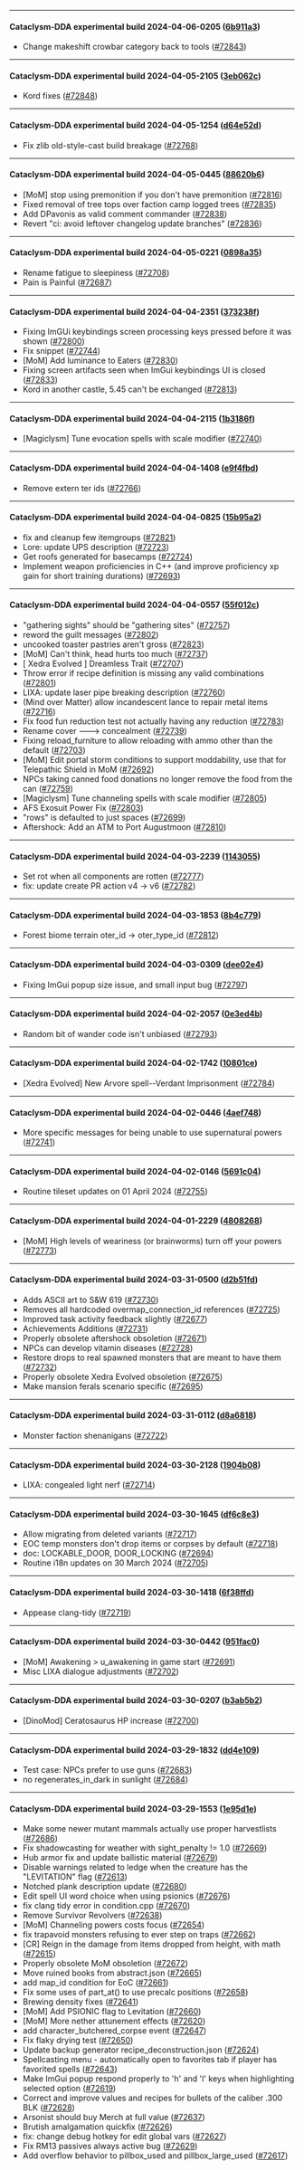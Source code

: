 
---

#### Cataclysm-DDA experimental build 2024-04-06-0205 ([6b911a3](https://github.com/CleverRaven/Cataclysm-DDA/releases/tag/cdda-experimental-2024-04-06-0205))

* Change makeshift crowbar category back to tools ([#72843](https://github.com/CleverRaven/Cataclysm-DDA/pull/72843))

---

#### Cataclysm-DDA experimental build 2024-04-05-2105 ([3eb062c](https://github.com/CleverRaven/Cataclysm-DDA/releases/tag/cdda-experimental-2024-04-05-2105))

* Kord fixes ([#72848](https://github.com/CleverRaven/Cataclysm-DDA/pull/72848))

---

#### Cataclysm-DDA experimental build 2024-04-05-1254 ([d64e52d](https://github.com/CleverRaven/Cataclysm-DDA/releases/tag/cdda-experimental-2024-04-05-1254))

* Fix zlib old-style-cast build breakage ([#72768](https://github.com/CleverRaven/Cataclysm-DDA/pull/72768))

---

#### Cataclysm-DDA experimental build 2024-04-05-0445 ([88620b6](https://github.com/CleverRaven/Cataclysm-DDA/releases/tag/cdda-experimental-2024-04-05-0445))

* [MoM] stop using premonition if you don't have premonition ([#72816](https://github.com/CleverRaven/Cataclysm-DDA/pull/72816))
* Fixed removal of tree tops over faction camp logged trees ([#72835](https://github.com/CleverRaven/Cataclysm-DDA/pull/72835))
* Add DPavonis as valid comment commander ([#72838](https://github.com/CleverRaven/Cataclysm-DDA/pull/72838))
* Revert "ci: avoid leftover changelog update branches" ([#72836](https://github.com/CleverRaven/Cataclysm-DDA/pull/72836))

---

#### Cataclysm-DDA experimental build 2024-04-05-0221 ([0898a35](https://github.com/CleverRaven/Cataclysm-DDA/releases/tag/cdda-experimental-2024-04-05-0221))

* Rename fatigue to sleepiness ([#72708](https://github.com/CleverRaven/Cataclysm-DDA/pull/72708))
* Pain is Painful ([#72687](https://github.com/CleverRaven/Cataclysm-DDA/pull/72687))

---

#### Cataclysm-DDA experimental build 2024-04-04-2351 ([373238f](https://github.com/CleverRaven/Cataclysm-DDA/releases/tag/cdda-experimental-2024-04-04-2351))

* Fixing ImGUi keybindings screen processing keys pressed before it was shown ([#72800](https://github.com/CleverRaven/Cataclysm-DDA/pull/72800))
* Fix snippet ([#72744](https://github.com/CleverRaven/Cataclysm-DDA/pull/72744))
* [MoM] Add luminance to Eaters ([#72830](https://github.com/CleverRaven/Cataclysm-DDA/pull/72830))
* Fixing screen artifacts seen when ImGui keybindings UI is closed ([#72833](https://github.com/CleverRaven/Cataclysm-DDA/pull/72833))
* Kord in another castle, 5.45 can't be exchanged ([#72813](https://github.com/CleverRaven/Cataclysm-DDA/pull/72813))

---

#### Cataclysm-DDA experimental build 2024-04-04-2115 ([1b3186f](https://github.com/CleverRaven/Cataclysm-DDA/releases/tag/cdda-experimental-2024-04-04-2115))

* [Magiclysm] Tune evocation spells with scale modifier ([#72740](https://github.com/CleverRaven/Cataclysm-DDA/pull/72740))

---

#### Cataclysm-DDA experimental build 2024-04-04-1408 ([e9f4fbd](https://github.com/CleverRaven/Cataclysm-DDA/releases/tag/cdda-experimental-2024-04-04-1408))

* Remove extern ter ids ([#72766](https://github.com/CleverRaven/Cataclysm-DDA/pull/72766))

---

#### Cataclysm-DDA experimental build 2024-04-04-0825 ([15b95a2](https://github.com/CleverRaven/Cataclysm-DDA/releases/tag/cdda-experimental-2024-04-04-0825))

* fix and cleanup few itemgroups ([#72821](https://github.com/CleverRaven/Cataclysm-DDA/pull/72821))
* Lore: update UPS description ([#72723](https://github.com/CleverRaven/Cataclysm-DDA/pull/72723))
* Get roofs generated for basecamps ([#72724](https://github.com/CleverRaven/Cataclysm-DDA/pull/72724))
* Implement weapon proficiencies in C++ (and improve proficiency xp gain for short training durations) ([#72693](https://github.com/CleverRaven/Cataclysm-DDA/pull/72693))

---

#### Cataclysm-DDA experimental build 2024-04-04-0557 ([55f012c](https://github.com/CleverRaven/Cataclysm-DDA/releases/tag/cdda-experimental-2024-04-04-0557))

* "gathering sights" should be "gathering sites" ([#72757](https://github.com/CleverRaven/Cataclysm-DDA/pull/72757))
* reword the guilt messages ([#72802](https://github.com/CleverRaven/Cataclysm-DDA/pull/72802))
* uncooked toaster pastries aren't gross ([#72823](https://github.com/CleverRaven/Cataclysm-DDA/pull/72823))
* [MoM] Can't think, head hurts too much ([#72737](https://github.com/CleverRaven/Cataclysm-DDA/pull/72737))
* [ Xedra Evolved ] Dreamless Trait ([#72707](https://github.com/CleverRaven/Cataclysm-DDA/pull/72707))
* Throw error if recipe definition is missing any valid combinations ([#72801](https://github.com/CleverRaven/Cataclysm-DDA/pull/72801))
* LIXA: update laser pipe breaking description ([#72760](https://github.com/CleverRaven/Cataclysm-DDA/pull/72760))
* (Mind over Matter) allow incandescent lance to repair metal items ([#72716](https://github.com/CleverRaven/Cataclysm-DDA/pull/72716))
* Fix food fun reduction test not actually having any reduction ([#72783](https://github.com/CleverRaven/Cataclysm-DDA/pull/72783))
* Rename cover ---> concealment ([#72739](https://github.com/CleverRaven/Cataclysm-DDA/pull/72739))
* Fixing reload_furniture to allow reloading with ammo other than the default ([#72703](https://github.com/CleverRaven/Cataclysm-DDA/pull/72703))
* [MoM] Edit portal storm conditions to support moddability, use that for Telepathic Shield in MoM ([#72692](https://github.com/CleverRaven/Cataclysm-DDA/pull/72692))
* NPCs taking canned food donations no longer remove the food from the can ([#72759](https://github.com/CleverRaven/Cataclysm-DDA/pull/72759))
* [Magiclysm] Tune channeling spells with scale modifier ([#72805](https://github.com/CleverRaven/Cataclysm-DDA/pull/72805))
* AFS Exosuit Power Fix ([#72803](https://github.com/CleverRaven/Cataclysm-DDA/pull/72803))
* "rows" is defaulted to just spaces ([#72699](https://github.com/CleverRaven/Cataclysm-DDA/pull/72699))
* Aftershock: Add an ATM to Port Augustmoon ([#72810](https://github.com/CleverRaven/Cataclysm-DDA/pull/72810))

---

#### Cataclysm-DDA experimental build 2024-04-03-2239 ([1143055](https://github.com/CleverRaven/Cataclysm-DDA/releases/tag/cdda-experimental-2024-04-03-2239))

* Set rot when all components are rotten ([#72777](https://github.com/CleverRaven/Cataclysm-DDA/pull/72777))
* fix: update create PR action v4 -> v6 ([#72782](https://github.com/CleverRaven/Cataclysm-DDA/pull/72782))

---

#### Cataclysm-DDA experimental build 2024-04-03-1853 ([8b4c779](https://github.com/CleverRaven/Cataclysm-DDA/releases/tag/cdda-experimental-2024-04-03-1853))

* Forest biome terrain oter_id -> oter_type_id ([#72812](https://github.com/CleverRaven/Cataclysm-DDA/pull/72812))

---

#### Cataclysm-DDA experimental build 2024-04-03-0309 ([dee02e4](https://github.com/CleverRaven/Cataclysm-DDA/releases/tag/cdda-experimental-2024-04-03-0309))

* Fixing ImGui popup size issue, and small input bug ([#72797](https://github.com/CleverRaven/Cataclysm-DDA/pull/72797))

---

#### Cataclysm-DDA experimental build 2024-04-02-2057 ([0e3ed4b](https://github.com/CleverRaven/Cataclysm-DDA/releases/tag/cdda-experimental-2024-04-02-2057))

* Random bit of wander code isn't unbiased ([#72793](https://github.com/CleverRaven/Cataclysm-DDA/pull/72793))

---

#### Cataclysm-DDA experimental build 2024-04-02-1742 ([10801ce](https://github.com/CleverRaven/Cataclysm-DDA/releases/tag/cdda-experimental-2024-04-02-1742))

* [Xedra Evolved] New Arvore spell--Verdant Imprisonment ([#72784](https://github.com/CleverRaven/Cataclysm-DDA/pull/72784))

---

#### Cataclysm-DDA experimental build 2024-04-02-0446 ([4aef748](https://github.com/CleverRaven/Cataclysm-DDA/releases/tag/cdda-experimental-2024-04-02-0446))

* More specific messages for being unable to use supernatural powers ([#72741](https://github.com/CleverRaven/Cataclysm-DDA/pull/72741))

---

#### Cataclysm-DDA experimental build 2024-04-02-0146 ([5691c04](https://github.com/CleverRaven/Cataclysm-DDA/releases/tag/cdda-experimental-2024-04-02-0146))

* Routine tileset updates on 01 April 2024 ([#72755](https://github.com/CleverRaven/Cataclysm-DDA/pull/72755))

---

#### Cataclysm-DDA experimental build 2024-04-01-2229 ([4808268](https://github.com/CleverRaven/Cataclysm-DDA/releases/tag/cdda-experimental-2024-04-01-2229))

* [MoM] High levels of weariness (or brainworms) turn off your powers ([#72773](https://github.com/CleverRaven/Cataclysm-DDA/pull/72773))

---

#### Cataclysm-DDA experimental build 2024-03-31-0500 ([d2b51fd](https://github.com/CleverRaven/Cataclysm-DDA/releases/tag/cdda-experimental-2024-03-31-0500))

* Adds ASCII art to S&W 619 ([#72730](https://github.com/CleverRaven/Cataclysm-DDA/pull/72730))
* Removes all hardcoded overmap_connection_id references ([#72725](https://github.com/CleverRaven/Cataclysm-DDA/pull/72725))
* Improved task activity feedback slightly ([#72677](https://github.com/CleverRaven/Cataclysm-DDA/pull/72677))
* Achievements Additions ([#72731](https://github.com/CleverRaven/Cataclysm-DDA/pull/72731))
* Properly obsolete aftershock obsoletion ([#72671](https://github.com/CleverRaven/Cataclysm-DDA/pull/72671))
* NPCs can develop vitamin diseases ([#72728](https://github.com/CleverRaven/Cataclysm-DDA/pull/72728))
* Restore drops to real spawned monsters that are meant to have them ([#72732](https://github.com/CleverRaven/Cataclysm-DDA/pull/72732))
* Properly obsolete Xedra Evolved obsoletion ([#72675](https://github.com/CleverRaven/Cataclysm-DDA/pull/72675))
* Make mansion ferals scenario specific ([#72695](https://github.com/CleverRaven/Cataclysm-DDA/pull/72695))

---

#### Cataclysm-DDA experimental build 2024-03-31-0112 ([d8a6818](https://github.com/CleverRaven/Cataclysm-DDA/releases/tag/cdda-experimental-2024-03-31-0112))

* Monster faction shenanigans ([#72722](https://github.com/CleverRaven/Cataclysm-DDA/pull/72722))

---

#### Cataclysm-DDA experimental build 2024-03-30-2128 ([1904b08](https://github.com/CleverRaven/Cataclysm-DDA/releases/tag/cdda-experimental-2024-03-30-2128))

* LIXA: congealed light nerf ([#72714](https://github.com/CleverRaven/Cataclysm-DDA/pull/72714))

---

#### Cataclysm-DDA experimental build 2024-03-30-1645 ([df6c8e3](https://github.com/CleverRaven/Cataclysm-DDA/releases/tag/cdda-experimental-2024-03-30-1645))

* Allow migrating from deleted variants ([#72717](https://github.com/CleverRaven/Cataclysm-DDA/pull/72717))
* EOC temp monsters don't drop items or corpses by default ([#72718](https://github.com/CleverRaven/Cataclysm-DDA/pull/72718))
* doc: LOCKABLE_DOOR, DOOR_LOCKING ([#72694](https://github.com/CleverRaven/Cataclysm-DDA/pull/72694))
* Routine i18n updates on 30 March 2024 ([#72705](https://github.com/CleverRaven/Cataclysm-DDA/pull/72705))

---

#### Cataclysm-DDA experimental build 2024-03-30-1418 ([6f38ffd](https://github.com/CleverRaven/Cataclysm-DDA/releases/tag/cdda-experimental-2024-03-30-1418))

* Appease clang-tidy ([#72719](https://github.com/CleverRaven/Cataclysm-DDA/pull/72719))

---

#### Cataclysm-DDA experimental build 2024-03-30-0442 ([951fac0](https://github.com/CleverRaven/Cataclysm-DDA/releases/tag/cdda-experimental-2024-03-30-0442))

* [MoM] Awakening  > u_awakening in game start ([#72691](https://github.com/CleverRaven/Cataclysm-DDA/pull/72691))
* Misc LIXA dialogue adjustments ([#72702](https://github.com/CleverRaven/Cataclysm-DDA/pull/72702))

---

#### Cataclysm-DDA experimental build 2024-03-30-0207 ([b3ab5b2](https://github.com/CleverRaven/Cataclysm-DDA/releases/tag/cdda-experimental-2024-03-30-0207))

* [DinoMod] Ceratosaurus HP increase ([#72700](https://github.com/CleverRaven/Cataclysm-DDA/pull/72700))

---

#### Cataclysm-DDA experimental build 2024-03-29-1832 ([dd4e109](https://github.com/CleverRaven/Cataclysm-DDA/releases/tag/cdda-experimental-2024-03-29-1832))

* Test case: NPCs prefer to use guns ([#72683](https://github.com/CleverRaven/Cataclysm-DDA/pull/72683))
* no regenerates_in_dark in sunlight ([#72684](https://github.com/CleverRaven/Cataclysm-DDA/pull/72684))

---

#### Cataclysm-DDA experimental build 2024-03-29-1553 ([1e95d1e](https://github.com/CleverRaven/Cataclysm-DDA/releases/tag/cdda-experimental-2024-03-29-1553))

* Make some newer mutant mammals actually use proper harvestlists ([#72686](https://github.com/CleverRaven/Cataclysm-DDA/pull/72686))
* Fix shadowcasting for weather with sight_penalty != 1.0 ([#72669](https://github.com/CleverRaven/Cataclysm-DDA/pull/72669))
* Hub armor fix and update ballistic material ([#72679](https://github.com/CleverRaven/Cataclysm-DDA/pull/72679))
* Disable warnings related to ledge when the creature has the "LEVITATION" flag ([#72613](https://github.com/CleverRaven/Cataclysm-DDA/pull/72613))
* Notched plank description update ([#72680](https://github.com/CleverRaven/Cataclysm-DDA/pull/72680))
* Edit spell UI word choice when using psionics ([#72676](https://github.com/CleverRaven/Cataclysm-DDA/pull/72676))
* fix clang tidy error in condition.cpp ([#72670](https://github.com/CleverRaven/Cataclysm-DDA/pull/72670))
* Remove Survivor Revolvers ([#72638](https://github.com/CleverRaven/Cataclysm-DDA/pull/72638))
* [MoM] Channeling powers costs focus ([#72654](https://github.com/CleverRaven/Cataclysm-DDA/pull/72654))
* fix trapavoid monsters refusing to ever step on traps ([#72662](https://github.com/CleverRaven/Cataclysm-DDA/pull/72662))
* [CR] Reign in the damage from items dropped from height, with math ([#72615](https://github.com/CleverRaven/Cataclysm-DDA/pull/72615))
* Properly obsolete MoM obsoletion ([#72672](https://github.com/CleverRaven/Cataclysm-DDA/pull/72672))
* Move ruined books from abstract.json ([#72665](https://github.com/CleverRaven/Cataclysm-DDA/pull/72665))
* add map_id condition for EoC ([#72661](https://github.com/CleverRaven/Cataclysm-DDA/pull/72661))
* Fix some uses of part_at() to use precalc positions ([#72658](https://github.com/CleverRaven/Cataclysm-DDA/pull/72658))
* Brewing density fixes ([#72641](https://github.com/CleverRaven/Cataclysm-DDA/pull/72641))
* [MoM] Add PSIONIC flag to Levitation ([#72660](https://github.com/CleverRaven/Cataclysm-DDA/pull/72660))
* [MoM] More nether attunement effects ([#72620](https://github.com/CleverRaven/Cataclysm-DDA/pull/72620))
* add character_butchered_corpse event ([#72647](https://github.com/CleverRaven/Cataclysm-DDA/pull/72647))
* Fix flaky drying test ([#72650](https://github.com/CleverRaven/Cataclysm-DDA/pull/72650))
* Update backup generator recipe_deconstruction.json ([#72624](https://github.com/CleverRaven/Cataclysm-DDA/pull/72624))
* Spellcasting menu - automatically open to favorites tab if player has favorited spells ([#72643](https://github.com/CleverRaven/Cataclysm-DDA/pull/72643))
* Make ImGui popup respond properly to 'h' and 'l' keys when highlighting selected option ([#72619](https://github.com/CleverRaven/Cataclysm-DDA/pull/72619))
* Correct and improve values and recipes for bullets of the caliber .300 BLK ([#72628](https://github.com/CleverRaven/Cataclysm-DDA/pull/72628))
* Arsonist should buy Merch at full value ([#72637](https://github.com/CleverRaven/Cataclysm-DDA/pull/72637))
* Brutish amalgamation quickfix ([#72626](https://github.com/CleverRaven/Cataclysm-DDA/pull/72626))
* fix: change debug hotkey for edit global vars ([#72627](https://github.com/CleverRaven/Cataclysm-DDA/pull/72627))
* Fix RM13 passives always active bug ([#72629](https://github.com/CleverRaven/Cataclysm-DDA/pull/72629))
* Add overflow behavior to pillbox_used and pillbox_large_used ([#72617](https://github.com/CleverRaven/Cataclysm-DDA/pull/72617))
